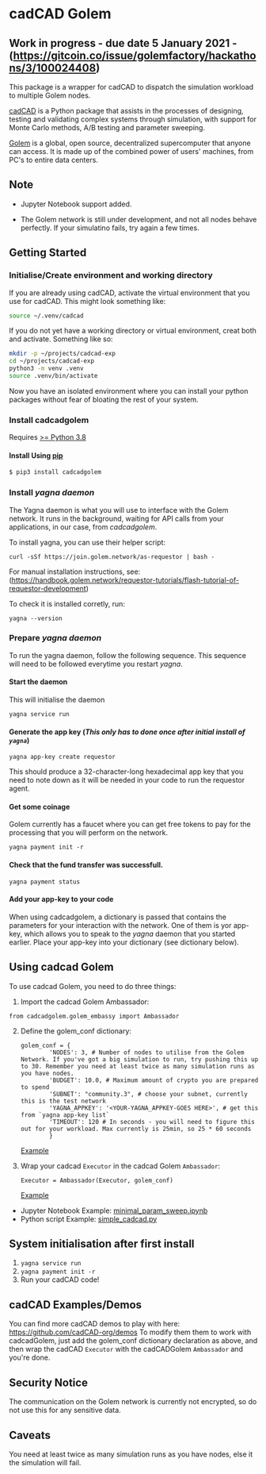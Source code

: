 # cadCAD Golem

## Work in progress - due date 5 January 2021 - (https://gitcoin.co/issue/golemfactory/hackathons/3/100024408)

This package is a wrapper for cadCAD to dispatch the simulation workload to multiple Golem nodes.

[cadCAD](https://github.com/cadCAD-org/cadCAD) is a Python package that assists in the processes of designing, testing and validating complex systems through simulation, with support for Monte Carlo methods, A/B testing and parameter sweeping.

[Golem](https://golem.network/) is a global, open source, decentralized supercomputer that anyone can access. It is made up of the combined power of users' machines, from PC's to entire data centers.

## Note

* Jupyter Notebook support added.

* The Golem network is still under development, and not all nodes behave perfectly. If your simulatino fails, try again a few times.

## Getting Started

### Initialise/Create environment and working directory
If you are already using cadCAD, activate the virtual environment that you use for cadCAD. This might look something like:
```bash
source ~/.venv/cadcad
```

If you do not yet have a working directory or virtual environment, creat both and activate. Something like so:
```bash
mkdir -p ~/projects/cadcad-exp
cd ~/projects/cadcad-exp
python3 -m venv .venv
source .venv/bin/activate
```

Now you have an isolated environment where you can install your python packages without fear of bloating the rest of your system.

### Install cadcadgolem
Requires [>= Python 3.8](https://www.python.org/downloads/)

#### Install Using [pip](https://pypi.org/project/cadCAD/)
```bash
$ pip3 install cadcadgolem
```

### Install *yagna daemon*

The Yagna daemon is what you will use to interface with the Golem network. It runs in the background, waiting for API calls from your applications, in our case, from *cadcadgolem*.

To install yagna, you can use their helper script:
```
curl -sSf https://join.golem.network/as-requestor | bash -
```

For manual installation instructions, see: (https://handbook.golem.network/requestor-tutorials/flash-tutorial-of-requestor-development)

To check it is installed corretly, run:
```
yagna --version
```

### Prepare *yagna daemon*
To run the yagna daemon, follow the following sequence. This sequence will need to be followed everytime you restart *yagna*.

#### Start the daemon
This will initialise the daemon
```
yagna service run
```

#### Generate the app key (*This only has to done once after initial install of `yagna`*)
```
yagna app-key create requestor
```

This should produce a 32-character-long hexadecimal app key that you need to note down as it will be needed in your code to run the requestor agent.

#### Get some coinage
Golem currently has a faucet where you can get free tokens to pay for the processing that you will perform on the network.
```
yagna payment init -r
```

#### Check that the fund transfer was successfull.
```
yagna payment status
```

#### Add your app-key to your code
When using cadcadgolem, a dictionary is passed that contains the parameters for your interaction with the network. One of them is yor app-key, which allows you to speak to the *yagna* daemon that you started earlier. Place your app-key into your dictionary (see dictionary below).

## Using cadcad Golem

To use cadcad Golem, you need to do three things:

1. Import the cadcad Golem Ambassador:
```
from cadcadgolem.golem_embassy import Ambassador
```
2. Define the golem_conf dictionary:
    ```
    golem_conf = {
            'NODES': 3, # Number of nodes to utilise from the Golem Network. If you've got a big simulation to run, try pushing this up to 30. Remember you need at least twice as many simulation runs as you have nodes.
            'BUDGET': 10.0, # Maximum amount of crypto you are prepared to spend
            'SUBNET': "community.3", # choose your subnet, currently this is the test network
            'YAGNA_APPKEY': '<YOUR-YAGNA_APPKEY-GOES HERE>', # get this from `yagna app-key list`
            'TIMEOUT': 120 # In seconds - you will need to figure this out for your workload. Max currently is 25min, so 25 * 60 seconds
            }
    ```
    [Example](https://github.com/rogervs/cadcad_models/blob/dc17128d2a0b874c809529230d17f5c387418cc3/simple_cadcad.py#L71-L77)
    
3. Wrap your cadcad `Executor` in the cadcad Golem `Ambassador`:
    ```
    Executor = Ambassador(Executor, golem_conf)
    ```
    [Example](https://github.com/rogervs/cadcad_models/blob/dc17128d2a0b874c809529230d17f5c387418cc3/simple_cadcad.py#L79)

* Jupyter Notebook Example: [minimal_param_sweep.ipynb](https://github.com/rogervs/cadcadgolem/blob/master/minimal_param_sweep.ipynb)
* Python script Example:  [simple_cadcad.py](https://github.com/rogervs/cadcad_models/blob/master/simple_cadcad.py)

## System initialisation after first install
1. `yagna service run`
2. `yagna payment init -r`
3. Run your cadCAD code!

## cadCAD Examples/Demos

You can find more cadCAD demos to play with here: https://github.com/cadCAD-org/demos
To modify them them to work with cadcadGolem, just add the golem_conf dictionary declaration as above, and then wrap the cadCAD `Executor` with the cadCADGolem `Ambassador` and you're done.

## Security Notice
The communication on the Golem network is currently not encrypted, so do not use this for any sensitive data.

## Caveats
You need at least twice as many simulation runs as you have nodes, else it the simulation will fail.
